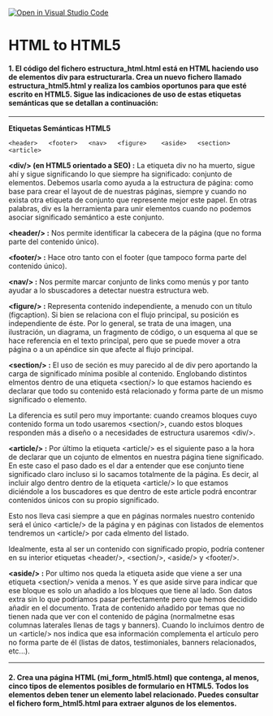 [![Open in Visual Studio Code](https://classroom.github.com/assets/open-in-vscode-c66648af7eb3fe8bc4f294546bfd86ef473780cde1dea487d3c4ff354943c9ae.svg)](https://classroom.github.com/online_ide?assignment_repo_id=9590906&assignment_repo_type=AssignmentRepo)
# HTML to HTML5

 #### **1. El código del fichero estructura_html.html está en HTML haciendo uso de elementos div para estructurarla. Crea un nuevo fichero llamado estructura_html5.html y realiza los cambios oportunos para que esté escrito en HTML5. Sigue las indicaciones de uso de estas etiquetas semánticas que se detallan a continuación:**

 ---
 **Etiquetas Semánticas HTML5**
 ```
 <header>   <footer>   <nav>   <figure>    <aside>   <section>   <article>
 ```

 **<div\/\> (en HTML5 orientado a SEO) :**
 La etiqueta div no ha muerto, sigue ahí y sigue significando lo que siempre ha significado: conjunto de elementos. Debemos usarla como ayuda a la estructura de página: como base para crear el layout de de nuestras páginas, siempre y cuando no exista otra etiqueta de conjunto que represente mejor este papel. En otras palabras, div es la herramienta para unir elementos cuando no podemos asociar significado semántico a este conjunto.

 **<header\/\> :** Nos permite identificar la cabecera de la página (que no forma parte del contenido único).

 **<footer\/\> :** Hace otro tanto con el footer (que tampoco forma parte del contenido único).

 **<nav\/\> :** Nos permite marcar conjunto de links como menús y por tanto ayudar a lo sbuscadores a detectar nuestra estructura web.

 **<figure\/\> :** Representa contenido independiente, a menudo con un título (figcaption). Si bien se relaciona con el flujo principal, su posición es independiente de éste. Por lo general, se trata de una imagen, una ilustración, un diagrama, un fragmento de código, o un esquema al que se hace referencia en el texto principal, pero que se puede mover a otra página o a un apéndice sin que afecte al flujo principal.

 **<section\/\> :** 
 El uso de seción es muy parecido al de div pero aportando la carga de significado mínima posible al contenido. Englobando distintos elmentos dentro de una etiqueta <section\/\> lo que estamos haciendo es declarar que todo su contenido está relacionado y forma parte de un mismo significado o elemento.

 La diferencia es sutil pero muy importante: cuando creamos bloques cuyo contenido forma un todo usaremos <section\/\>, cuando estos bloques responden más a diseño o a necesidades de estructura usaremos <div\/\>.

 **<article\/\> :** 
 Por último la etiqueta <article\/\> es el siguiente paso a la hora de declarar que un cojunto de elmentos en nuestra página tiene significado. En este caso el paso dado es el dar a entender que ese conjunto tiene significado claro incluso si lo sacamos totalmente de la página. Es decir, al incluir algo dentro dentro de la etiqueta <article\/\> lo que estamos diciéndole a los buscadores es que dentro de este article podrá encontrar contenidos únicos con su propio significado.

 Esto nos lleva casi siempre a que en páginas normales nuestro contenido será el único <article\/\> de la página y en páginas con listados de elementos tendremos un <article\/\> por cada elmento del listado.

 Idealmente, esta al ser un contenido con significado propio, podría contener en su interior etiquetas <header\/\>, <section\/\>, <aside\/\> y <footer\/\>.

 **<aside\/\> :**
 Por ultimo nos queda la etiqueta aside que viene a ser una etiqueta <section\/\> venida a menos. Y es que aside sirve para indicar que ese bloque es solo un añadido a los bloques que tiene al lado. Son datos extra sin lo que podríamos pasar perfectamente pero que hemos decidido añadir en el documento. Trata de contenido añadido por temas que no tienen nada que ver con el contenido de página (normalmetne esas columnas laterales llenas de tags y banners). Cuando lo incluimos dentro de un <article\/\> nos indica que esa información complementa el artículo pero no forma parte de él (listas de datos, testimoniales, banners relacionados, etc...).

 ---

 #### **2. Crea una página HTML (mi_form_html5.html) que contenga, al menos, cinco tipos de elementos posibles de formulario en HTML5. Todos los elementos deben tener un elemento label relacionado. Puedes consultar el fichero form_html5.html para extraer algunos de los elementos.**

